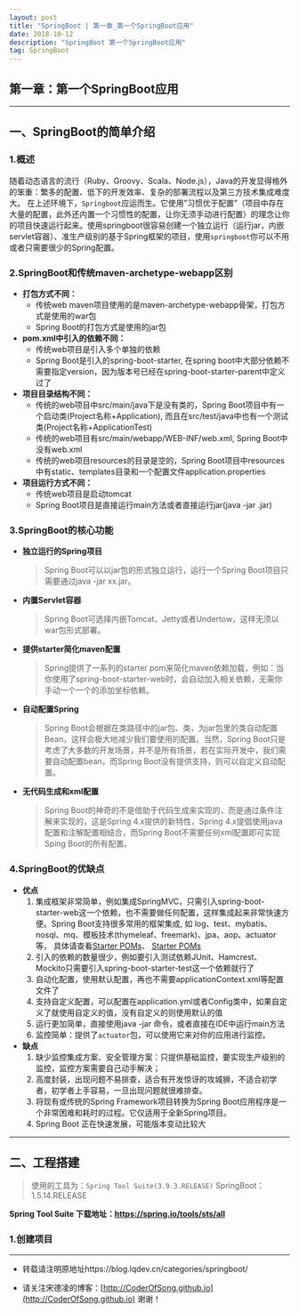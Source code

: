 ```yaml
---
layout: post
title: "SpringBoot | 第一章_第一个SpringBoot应用"
date: 2018-10-12 
description: "SpringBoot 第一个SpringBoot应用"
tag: SpringBoot 
---   
```


##  第一章：第一个SpringBoot应用

-----

## 一、SpringBoot的简单介绍

### 1.概述

随着动态语言的流行（Ruby、Groovy、Scala、Node.js），Java的开发显得格外的笨重：繁多的配置、低下的开发效率、复杂的部署流程以及第三方技术集成难度大。 在上述环境下，`Springboot`应运而生。它使用”习惯优于配置”（项目中存在大量的配置，此外还内置一个习惯性的配置，让你无须手动进行配置）的理念让你的项目快速运行起来。使用springboot很容易创建一个独立运行（运行jar，内嵌servlet容器）、准生产级别的基于Spring框架的项目，使用`springboot`你可以不用或者只需要很少的Spring配置。 

### 2.SpringBoot和传统maven-archetype-webapp区别

- **打包方式不同：**
  - 传统web maven项目使用的是maven-archetype-webapp骨架，打包方式是使用的war包
  - Spring Boot的打包方式是使用的jar包
- **pom.xml中引入的依赖不同：**
  - 传统web项目是引入多个单独的依赖
  - Spring Boot是引入的spring-boot-starter, 在spring boot中大部分依赖不需要指定version，因为版本号已经在spring-boot-starter-parent中定义过了
- **项目目录结构不同：**
  - 传统的web项目中src/main/java下是没有类的，Spring Boot项目中有一个启动类(Project名称+Application), 而且在src/test/java中也有一个测试类(Project名称+ApplicationTest)
  - 传统的web项目有src/main/webapp/WEB-INF/web.xml, Spring Boot中没有web.xml
  - 传统的web项目resources的目录是空的，Spring Boot项目中resources中有static、templates目录和一个配置文件application.properties
- **项目运行方式不同：**
  - 传统web项目是启动tomcat
  - Spring Boot项目是直接运行main方法或者直接运行jar(java -jar <project>.jar)

### 3.SpringBoot的核心功能

- **独立运行的Spring项目**

  > Spring Boot可以以jar包的形式独立运行，运行一个Spring Boot项目只需要通过java -jar xx.jar。

- **内置Servlet容器**

  > Spring Boot可选择内嵌Tomcat、Jetty或者Undertow，这样无须以war包形式部署。

- **提供starter简化maven配置**

  > Spring提供了一系列的starter pom来简化maven依赖加载，例如：当你使用了spring-boot-starter-web时，会自动加入相关依赖，无需你手动一个一个的添加坐标依赖。

- **自动配置Spring**

  > Spring Boot会根据在类路径中的jar包、类，为jar包里的类自动配置Bean，这样会极大地减少我们要使用的配置。当然，Spring Boot只是考虑了大多数的开发场景，并不是所有场景，若在实际开发中，我们需要自动配置bean，而Spring Boot没有提供支持，则可以自定义自动配置。

- **无代码生成和xml配置**

  > Spring Boot的神奇的不是借助于代码生成来实现的，而是通过条件注解来实现的，这是Spring 4.x提供的新特性，Spring 4.x提倡使用java配置和注解配置相结合，而Spring Boot不需要任何xml配置即可实现Sping Boot的所有配置。

### 4.SpringBoot的优缺点

- **优点**
  1. 集成框架非常简单，例如集成SpringMVC，只需引入spring-boot-starter-web这一个依赖，也不需要做任何配置，这样集成起来非常快速方便。Spring Boot支持很多常用的框架集成, 如 log、test、mybatis、nosql、mq、模板技术(thymeleaf、freemark)、jpa、aop、actuator 等， 具体请查看[Starter POMs](https://github.com/spring-projects/spring-boot/tree/master/spring-boot-project/spring-boot-starters)、 [Starter POMs](https://blog.csdn.net/whatlookingfor/article/details/51393398)
  2. 引入的依赖的数量很少，例如要引入测试依赖JUnit、Hamcrest、Mockito只需要引入spring-boot-starter-test这一个依赖就行了
  3. 自动化配置，使用默认配置，再也不需要applicationContext.xml等配置文件了
  4. 支持自定义配置，可以配置在application.yml或者Config类中，如果自定义了就使用自定义的值，没有自定义的则使用默认的值
  5. 运行更加简单，直接使用java -jar 命令，或者直接在IDE中运行main方法
  6. 监控简单：提供了`actuator`包，可以使用它来对你的应用进行监控。
- **缺点**
  1. 缺少监控集成方案、安全管理方案：只提供基础监控，要实现生产级别的监控，监控方案需要自己动手解决；
  2. 高度封装，出现问题不易排查，适合有开发惊讶的攻城狮，不适合初学者，初学者上手容易，一旦出现问题就很难排查。
  3. 将现有或传统的Spring Framework项目转换为Spring Boot应用程序是一个非常困难和耗时的过程。它仅适用于全新Spring项目。
  4. Spring Boot 正在快速发展，可能版本变动比较大

----------------------

## 二、工程搭建

> 使用的工具为：`Spring Tool Suite(3.9.3.RELEASE)`
> SpringBoot：1.5.14.RELEASE

**Spring Tool Suite 下载地址：https://spring.io/tools/sts/all**

### 1.创建项目















-------------------

- 转载请注明原地址https://blog.lqdev.cn/categories/springboot/

- 请关注宋德凌的博客：[http://CoderOfSong.github.io](http://CoderOfSong.github.io) 谢谢！